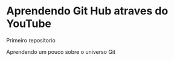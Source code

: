 # Aprendendo Git Hub atraves do YouTube
 Primeiro repositorio

 Aprendendo um pouco sobre o universo Git
